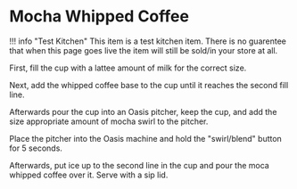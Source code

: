 # Mocha Whipped Coffee

!!! info "Test Kitchen"
    This item is a test kitchen item. There is no guarentee that when this page goes live the item will still be sold/in your store at all.

First, fill the cup with a lattee amount of milk for the correct size.

Next, add the whipped coffee base to the cup until it reaches the second fill line.

Afterwards pour the cup into an Oasis pitcher, keep the cup, and add the size appropriate amount of mocha swirl to the pitcher.

Place the pitcher into the Oasis machine and hold the "swirl/blend" button for 5 seconds.

Afterwards, put ice up to the second line in the cup and pour the moca whipped coffee over it. Serve with a sip lid.